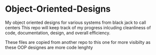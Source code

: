 # Object-Oriented-Designs
My object oriented designs for various systems from black jack to call centers
This repo will keep track of my progress inlcuding cleanliness of code, documentation, design, and overall efficiency.

These files are copied from another repo to this one for more visibilty as these OOP designes are more code lenghty
